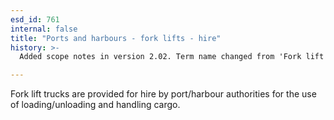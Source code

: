 ```yaml
---
esd_id: 761
internal: false
title: "Ports and harbours - fork lifts - hire"
history: >-
  Added scope notes in version 2.02. Term name changed from 'Fork lift hire' to 'Ports and harbours - fork lifts - hire' in version 3.00.

---
```


Fork lift trucks are provided for hire by port/harbour authorities for the use of loading/unloading and handling cargo.

